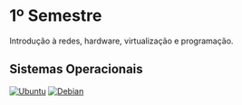 # 1º Semestre
Introdução à redes, hardware, virtualização e programação.

<section>
  <div>
    <h2>Sistemas Operacionais</h2>
    
  [![Ubuntu](https://www.vectorlogo.zone/logos/ubuntu/ubuntu-icon.svg?link=https://google.com)](https://google.com)
  [![Debian](https://www.vectorlogo.zone/logos/debian/debian-icon.svg?link=https://google.com)](https://google.com)
    
  </div>
</section>



